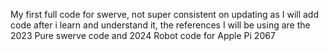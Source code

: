My first full code for swerve, not super consistent on updating as I will add code after i learn and understand it, 
the references I will be using are the 2023 Pure swerve code and 2024 Robot code for Apple Pi 2067
